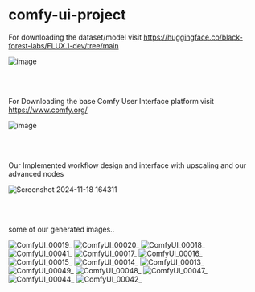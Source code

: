 # comfy-ui-project

For downloading the dataset/model visit https://huggingface.co/black-forest-labs/FLUX.1-dev/tree/main

![image](https://github.com/user-attachments/assets/d121c55f-f10d-4fa4-8a87-9259b1871def)

<br />
<br />

For Downloading the base Comfy User Interface platform visit https://www.comfy.org/

![image](https://github.com/user-attachments/assets/1c06a354-1221-4327-9ddf-170517b281a9)

<br />
<br />

Our Implemented workflow design and interface with upscaling and our advanced nodes 

![Screenshot 2024-11-18 164311](https://github.com/user-attachments/assets/efa73bf3-3722-4a96-b9f4-8df18a6a4ebf)

<br />
<br />

some of our generated images..


![ComfyUI_00019_](https://github.com/user-attachments/assets/f8316ae6-a9a7-4d1d-9a13-f00c9cb482d3)
![ComfyUI_00020_](https://github.com/user-attachments/assets/e99dbbe5-4dd2-4f63-98c4-dcada225462b)
![ComfyUI_00018_](https://github.com/user-attachments/assets/960a51d4-0f8d-43b1-88d4-c5be9a0aec0a)
![ComfyUI_00041_](https://github.com/user-attachments/assets/0e34e77c-ef55-44b1-b5f6-1fcb1a1d070f)
![ComfyUI_00017_](https://github.com/user-attachments/assets/e4c47b77-4eab-4835-a7d2-900d06458fc3)
![ComfyUI_00016_](https://github.com/user-attachments/assets/75ccface-b2f8-49cf-8ab2-4f68d7e9c795)
![ComfyUI_00015_](https://github.com/user-attachments/assets/29f231bf-16b6-4372-bab2-90da66d93f7a)
![ComfyUI_00014_](https://github.com/user-attachments/assets/7027552e-8c5f-4d65-9f8b-0d1c2aee46a4)
![ComfyUI_00013_](https://github.com/user-attachments/assets/0c8d35e6-9cd8-47de-8fe1-ae35ce196fd2)
![ComfyUI_00049_](https://github.com/user-attachments/assets/c19f781f-c1e0-4eb7-9511-854fcfc5e739)
![ComfyUI_00048_](https://github.com/user-attachments/assets/9e964933-78c2-494f-902c-5a7fbb2a0d26)
![ComfyUI_00047_](https://github.com/user-attachments/assets/512759d8-f197-447b-a6c4-c104c24e45ca)
![ComfyUI_00044_](https://github.com/user-attachments/assets/3a6d4d32-6eff-4126-9d92-e55eec88cfb0)
![ComfyUI_00042_](https://github.com/user-attachments/assets/299f466f-d191-4f24-9763-ebb9dfc84e35)

